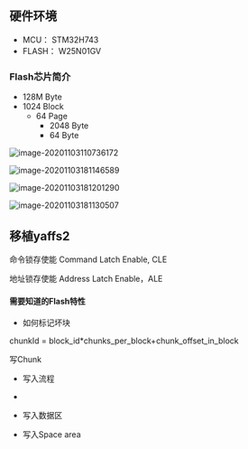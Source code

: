 ## 硬件环境 

+ MCU： STM32H743
+ FLASH： W25N01GV

### Flash芯片简介

+ 128M Byte
+ 1024 Block 
  + 64 Page
    + 2048 Byte
    + 64 Byte

![image-20201103110736172](D:\gitRepo_my\cheney-du.github.io\嵌入式\image-20201103110736172.png)



![image-20201103181146589](D:\gitRepo_my\cheney-du.github.io\嵌入式\image-20201103181146589.png)

![image-20201103181201290](D:\gitRepo_my\cheney-du.github.io\嵌入式\image-20201103181201290.png)



![image-20201103181130507](D:\gitRepo_my\cheney-du.github.io\嵌入式\image-20201103181130507.png)





## 移植yaffs2

命令锁存使能 Command Latch Enable, CLE

地址锁存使能 Address Latch Enable，ALE

#### 需要知道的Flash特性

+ 如何标记坏块

chunkId = block_id*chunks_per_block+chunk_offset_in_block



写Chunk

+ 写入流程
+ 

+ 写入数据区
+ 写入Space area